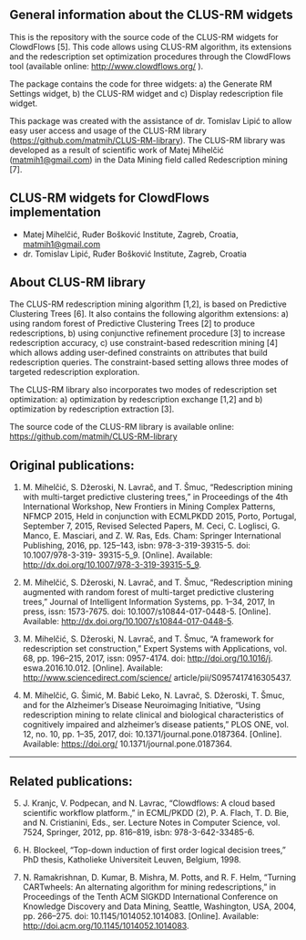 General information about the CLUS-RM widgets
--------------------------------------------------

This is the repository with the source code of the CLUS-RM widgets for ClowdFlows [5]. This code allows using CLUS-RM algorithm, its extensions and the redescription set optimization procedures through the ClowdFlows tool (available online: http://www.clowdflows.org/ ). 

The package contains the code for three widgets: a) the Generate RM Settings widget, b) the CLUS-RM widget and c) Display redescription file widget.

This package was created with the assistance of dr. Tomislav Lipić to allow easy user access and usage of the CLUS-RM library (https://github.com/matmih/CLUS-RM-library). The CLUS-RM library was developed as a result of scientific work of Matej Mihelčić (matmih1@gmail.com) in the Data Mining field called Redescription mining [7]. 

CLUS-RM widgets for ClowdFlows implementation
----------------------------------------------

- Matej Mihelčić, Ruđer Bošković Institute, Zagreb, Croatia, matmih1@gmail.com
- dr. Tomislav Lipić, Ruđer Bošković Institute, Zagreb, Croatia

About CLUS-RM library
----------------------

The CLUS-RM redescription mining algorithm [1,2], is based on Predictive Clustering Trees [6]. It also contains the following algorithm extensions: a) using random forest of Predictive Clustering Trees [2] to produce redescriptions, b) using conjunctive refinement procedure [3] to increase redescription accuracy, c) use constraint-based redescrition mining [4] which allows adding user-defined constraints on attributes that build redescription queries. The constraint-based setting allows three modes of targeted redescription exploration.

The CLUS-RM library also incorporates two modes of redescription set optimization: a) optimization by redescription exchange [1,2] and b) optimization by redescription extraction [3]. 

The source code of the CLUS-RM library is available online: https://github.com/matmih/CLUS-RM-library


Original publications:
----------------------

1. M. Mihelčić, S. Džeroski, N. Lavrač, and T. Šmuc, “Redescription mining with multi-target
predictive clustering trees,” in Proceedings of the 4th International Workshop, New
Frontiers in Mining Complex Patterns, NFMCP 2015, Held in conjunction with ECMLPKDD
2015, Porto, Portugal, September 7, 2015, Revised Selected Papers, M. Ceci, C.
Loglisci, G. Manco, E. Masciari, and Z. W. Ras, Eds. Cham: Springer International
Publishing, 2016, pp. 125–143, isbn: 978-3-319-39315-5. doi: 10.1007/978-3-319-
39315-5_9. [Online]. Available: http://dx.doi.org/10.1007/978-3-319-39315-5_9.

2. M. Mihelčić, S. Džeroski, N. Lavrač, and T. Šmuc, “Redescription mining augmented with
random forest of multi-target predictive clustering trees,” Journal of Intelligent Information
Systems, pp. 1–34, 2017, In press, issn: 1573-7675. doi: 10.1007/s10844-017-0448-5. [Online]. Available: http://dx.doi.org/10.1007/s10844-017-0448-5.

3. M. Mihelčić, S. Džeroski, N. Lavrač, and T. Šmuc, “A framework for redescription set
construction,” Expert Systems with Applications, vol. 68, pp. 196–215, 2017, issn: 0957-4174. doi: http://doi.org/10.1016/j.
eswa.2016.10.012. [Online]. Available: http://www.sciencedirect.com/science/
article/pii/S0957417416305437.

4. M. Mihelčić, G. Šimić, M. Babić Leko, N. Lavrač, S. Džeroski, T. Šmuc, and for the
Alzheimer’s Disease Neuroimaging Initiative, “Using redescription mining to relate
clinical and biological characteristics of cognitively impaired and alzheimer’s disease
patients,” PLOS ONE, vol. 12, no. 10, pp. 1–35, 2017, doi: 10.1371/journal.pone.0187364. [Online]. Available: https://doi.org/
10.1371/journal.pone.0187364.
--------------------------------------------------------------------------------------

Related publications: 
---------------------
5. J. Kranjc, V. Podpecan, and N. Lavrac, “Clowdflows: A cloud based scientific workflow
platform.,” in ECML/PKDD (2), P. A. Flach, T. D. Bie, and N. Cristianini,
Eds., ser. Lecture Notes in Computer Science, vol. 7524, Springer, 2012, pp. 816–819, isbn: 978-3-642-33485-6.

6. H. Blockeel, “Top-down induction of first order logical decision trees,” PhD thesis,
Katholieke Universiteit Leuven, Belgium, 1998.

7. N. Ramakrishnan, D. Kumar, B. Mishra, M. Potts, and R. F. Helm, “Turning
CARTwheels: An alternating algorithm for mining redescriptions,” in Proceedings
of the Tenth ACM SIGKDD International Conference on Knowledge Discovery and
Data Mining, Seattle, Washington, USA, 2004, pp. 266–275. doi: 10.1145/1014052.1014083. [Online]. Available: http://doi.acm.org/10.1145/1014052.1014083.











